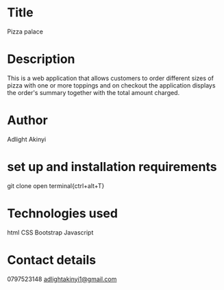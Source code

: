 # Title
Pizza palace
# Description
This is a web application that allows customers to order different sizes of pizza with one or more toppings and on checkout the application displays the order's summary together with the total amount charged.
# Author
Adlight Akinyi
# set up and installation requirements
git clone
open terminal{ctrl+alt+T}
# Technologies used
html
CSS
Bootstrap
Javascript
# Contact details
0797523148
adlightakinyi1@gmail.com



